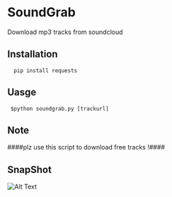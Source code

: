 # SoundGrab
Download mp3 tracks from soundcloud

Installation
-----------------

```  pip install requests```

Uasge 
-----------------
``` $python soundgrab.py [trackurl]```

Note
-----------------
####plz use this script to download free tracks !####

SnapShot
-----------------
![Alt Text](https://raw.githubusercontent.com/MGF15/SoundGrab/master/soundgrab.gif)
